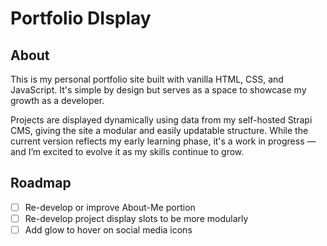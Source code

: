 # Portfolio DIsplay

## About

This is my personal portfolio site built with vanilla HTML, CSS, and JavaScript. It's simple by design but serves as a space to showcase my growth as a developer.

Projects are displayed dynamically using data from my self-hosted Strapi CMS, giving the site a modular and easily updatable structure. While the current version reflects my early learning phase, it's a work in progress — and I’m excited to evolve it as my skills continue to grow.

## Roadmap
- [ ] Re-develop or improve About-Me portion
- [ ] Re-develop project display slots to be more modularly
- [ ] Add glow to hover on social media icons
